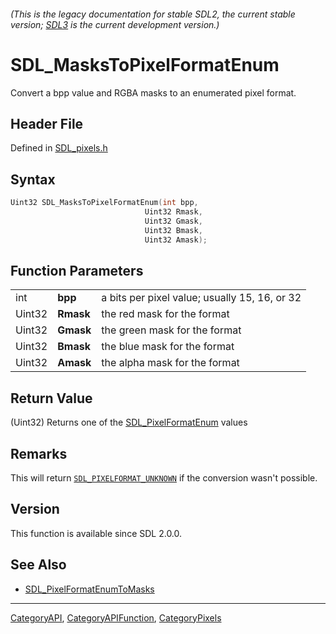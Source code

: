 ###### (This is the legacy documentation for stable SDL2, the current stable version; [SDL3](https://wiki.libsdl.org/SDL3/) is the current development version.)
# SDL_MasksToPixelFormatEnum

Convert a bpp value and RGBA masks to an enumerated pixel format.

## Header File

Defined in [SDL_pixels.h](https://github.com/libsdl-org/SDL/blob/SDL2/include/SDL_pixels.h)

## Syntax

```c
Uint32 SDL_MasksToPixelFormatEnum(int bpp,
                              Uint32 Rmask,
                              Uint32 Gmask,
                              Uint32 Bmask,
                              Uint32 Amask);
```

## Function Parameters

|        |           |                                               |
| ------ | --------- | --------------------------------------------- |
| int    | **bpp**   | a bits per pixel value; usually 15, 16, or 32 |
| Uint32 | **Rmask** | the red mask for the format                   |
| Uint32 | **Gmask** | the green mask for the format                 |
| Uint32 | **Bmask** | the blue mask for the format                  |
| Uint32 | **Amask** | the alpha mask for the format                 |

## Return Value

(Uint32) Returns one of the [SDL_PixelFormatEnum](SDL_PixelFormatEnum)
values

## Remarks

This will return [`SDL_PIXELFORMAT_UNKNOWN`](SDL_PIXELFORMAT_UNKNOWN) if
the conversion wasn't possible.

## Version

This function is available since SDL 2.0.0.

## See Also

- [SDL_PixelFormatEnumToMasks](SDL_PixelFormatEnumToMasks)

----
[CategoryAPI](CategoryAPI), [CategoryAPIFunction](CategoryAPIFunction), [CategoryPixels](CategoryPixels)


